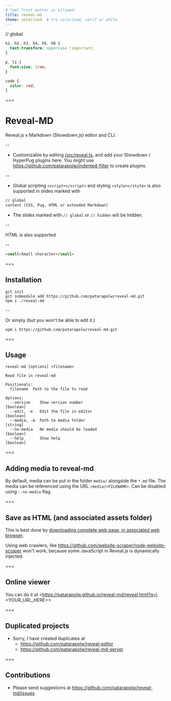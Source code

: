```yaml
---
# Yaml front matter is allowed.
title: reveal-md
theme: solarized  # try solarized, serif or white
---
```

// global
```css
h1, h2, h3, h4, h5, h6 {
  text-transform: uppercase !important;
}

p, li {
  font-size: 2rem;
}

code {
  color: red;
}
```
===

# Reveal-MD

Reveal.js x Markdown (Showdown.js) editor and CLI.

--

- Customizable by editing [/src/reveal.ts](/src/reveal.ts), and add your Showdown / HyperPug plugins here. You might use <https://github.com/patarapolw/indented-filter> to create plugins.

--

- Global scripting `<script></script>` and styling `<style></style>` is also supported in slides marked with

```markdown
// global
content (CSS, Pug, HTML or extended Markdown)
```

- The slides marked with `// global` or `// hidden` will be hidden.

--

HTML is also supported

--
```html
<small>Small character</small>
```

===

## Installation

```
git init
git submodule add https://github.com/patarapolw/reveal-md.git
npm i ./reveal-md
```

--

Or simply (but you won't be able to edit it.)

```
npm i https://github.com/patarapolw/reveal-md.git
```

===

## Usage

```
reveal-md [options] <filename>

Read file in reveal-md

Positionals:
  filename  Path to the file to read

Options:
  --version    Show version number                                     [boolean]
  --edit, -e   Edit the file in editor                                 [boolean]
  --media, -m  Path to media folder                                     [string]
  --no-media   No media should be loaded                               [boolean]
  --help       Show help                                               [boolean]
```

===

## Adding media to reveal-md

By default, media can be put in the folder `media/` alongside the `*.md` file. The media can be referenced using the URL `/media/<FILENAME>`. Can be disabled using `--no-media` flag.

===

## Save as HTML (and associated assets folder)

This is best done by [downloading complete web page, in associated web browser](https://www.makeuseof.com/tag/save-complete-webpage-offline-reading/).

Using web crawlers, like <https://github.com/website-scraper/node-website-scraper> won't work, because some JavaScript in Reveal.js is dynamically injected.

===

## Online viewer

You can do it at <https://patarapolw.github.io/reveal-md/reveal.html?q=\<YOUR_URL_HERE>>

===

## Duplicated projects

- Sorry, I have created duplicates at 
  - <https://github.com/patarapolw/reveal-editor>
  - <https://github.com/patarapolw/reveal-md-server>

===

## Contributions

- Please send suggestions at <https://github.com/patarapolw/reveal-md/issues>
